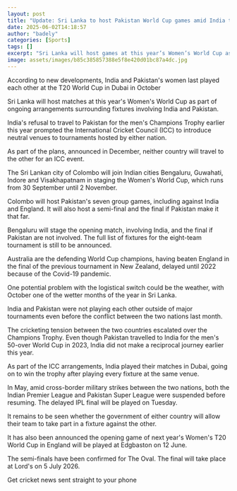 ```yaml
---
layout: post
title: "Update: Sri Lanka to host Pakistan World Cup games amid India tensions"
date: 2025-06-02T14:18:57
author: "badely"
categories: [Sports]
tags: []
excerpt: "Sri Lanka will host games at this year’s Women’s World Cup as part of ongoing arrangements for India and Pakistan matches."
image: assets/images/b85c385857388e5f8e420d01bc87a4dc.jpg
---
```


According to new developments, India and Pakistan's women last played each other at the T20 World Cup in Dubai in October

Sri Lanka will host matches at this year's Women's World Cup as part of ongoing arrangements surrounding fixtures involving India and Pakistan.

India's refusal to travel to Pakistan for the men's Champions Trophy earlier this year prompted the International Cricket Council (ICC) to introduce neutral venues to tournaments hosted by either nation.

As part of the plans, announced in December, neither country will travel to the other for an ICC event.

The Sri Lankan city of Colombo will join Indian cities Bengaluru, Guwahati, Indore and Visakhapatnam in staging the Women's World Cup, which runs from 30 September until 2 November.

Colombo will host Pakistan's seven group games, including against India and England. It will also host a semi-final and the final if Pakistan make it that far.

Bengaluru will stage the opening match, involving India, and the final if Pakistan are not involved. The full list of fixtures for the eight-team tournament is still to be announced.

Australia are the defending World Cup champions, having beaten England in the final of the previous tournament in New Zealand, delayed until 2022 because of the Covid-19 pandemic.

One potential problem with the logistical switch could be the weather, with October one of the wetter months of the year in Sri Lanka.

India and Pakistan were not playing each other outside of major tournaments even before the conflict between the two nations last month.

The cricketing tension between the two countries escalated over the Champions Trophy. Even though Pakistan travelled to India for the men's 50-over World Cup in 2023, India did not make a reciprocal journey earlier this year.

As part of the ICC arrangements, India played their matches in Dubai, going on to win the trophy after playing every fixture at the same venue.

In May, amid cross-border military strikes between the two nations, both the Indian Premier League and Pakistan Super League were suspended before resuming. The delayed IPL final will be played on Tuesday.

It remains to be seen whether the government of either country will allow their team to take part in a fixture against the other.

It has also been announced the opening game of next year's Women's T20 World Cup in England will be played at Edgbaston on 12 June.

The semi-finals have been confirmed for The Oval. The final will take place at Lord's on 5 July 2026.

Get cricket news sent straight to your phone

